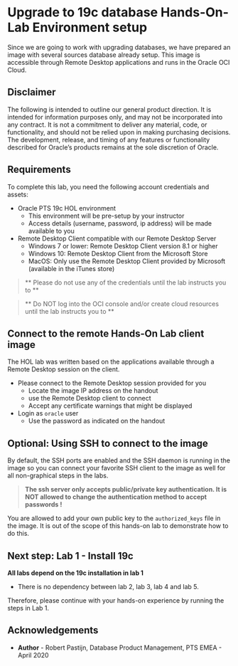 # Upgrade to 19c database Hands-On-Lab Environment setup #

Since we are going to work with upgrading databases, we have prepared an image with several sources database already setup. This image is accessible through Remote Desktop applications and runs in the Oracle OCI Cloud. 

## Disclaimer ##
The following is intended to outline our general product direction. It is intended for information purposes only, and may not be incorporated into any contract. It is not a commitment to deliver any material, code, or functionality, and should not be relied upon in making purchasing decisions. The development, release, and timing of any features or functionality described for Oracle’s products remains at the sole discretion of Oracle.

## Requirements ##

To complete this lab, you need the following account credentials and assets:

- Oracle PTS 19c HOL environment
	- This environment will be pre-setup by your instructor
	- Access details (username, password, ip address) will be made available to you
- Remote Desktop Client compatible with our Remote Desktop Server
	- Windows 7 or lower: Remote Desktop Client version 8.1 or higher
	- Windows 10: Remote Desktop Client from the Microsoft Store
	- MacOS: Only use the Remote Desktop Client provided by Microsoft (available in the iTunes store)

> ** Please do not use any of the credentials until the lab instructs you to **

> ** Do NOT log into the OCI console and/or create cloud resources until the lab instructs you to **

## Connect to the remote Hands-On Lab client image ##

The HOL lab was written based on the applications available through a Remote Desktop session on the client.

- Please connect to the Remote Desktop session provided for you
	- Locate the image IP address on the handout
	- use the Remote Desktop client to connect
	- Accept any certificate warnings that might be displayed
- Login as `oracle` user
	- Use the password as indicated on the handout

## Optional: Using SSH to connect to the image ##

By default, the SSH ports are enabled and the SSH daemon is running in the image so you can connect your favorite SSH client to the image as well for all non-graphical steps in the labs.

> **The ssh server only accepts public/private key authentication. 
> It is NOT allowed to change the authentication method to accept passwords !**

You are allowed to add your own public key to the `authorized_keys` file in the image. It is out of the scope of this hands-on lab to demonstrate how to do this. 

## Next step: Lab 1 - Install 19c ##

**All labs depend on the 19c installation in lab 1**

- There is no dependency between lab 2, lab 3, lab 4 and lab 5. 

Therefore, please continue with your hands-on experience by running the steps in Lab 1.

## Acknowledgements ##

- **Author** - Robert Pastijn, Database Product Management, PTS EMEA - April 2020

